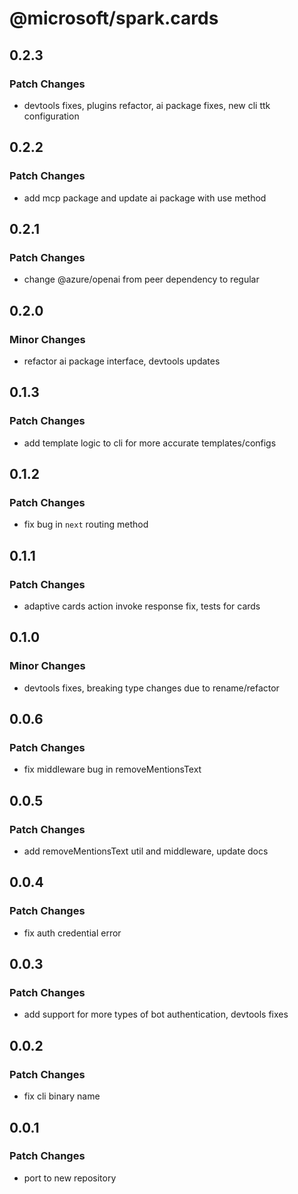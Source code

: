 # @microsoft/spark.cards

## 0.2.3

### Patch Changes

- devtools fixes, plugins refactor, ai package fixes, new cli ttk configuration

## 0.2.2

### Patch Changes

- add mcp package and update ai package with use method

## 0.2.1

### Patch Changes

- change @azure/openai from peer dependency to regular

## 0.2.0

### Minor Changes

- refactor ai package interface, devtools updates

## 0.1.3

### Patch Changes

- add template logic to cli for more accurate templates/configs

## 0.1.2

### Patch Changes

- fix bug in `next` routing method

## 0.1.1

### Patch Changes

- adaptive cards action invoke response fix, tests for cards

## 0.1.0

### Minor Changes

- devtools fixes, breaking type changes due to rename/refactor

## 0.0.6

### Patch Changes

- fix middleware bug in removeMentionsText

## 0.0.5

### Patch Changes

- add removeMentionsText util and middleware, update docs

## 0.0.4

### Patch Changes

- fix auth credential error

## 0.0.3

### Patch Changes

- add support for more types of bot authentication, devtools fixes

## 0.0.2

### Patch Changes

- fix cli binary name

## 0.0.1

### Patch Changes

- port to new repository
